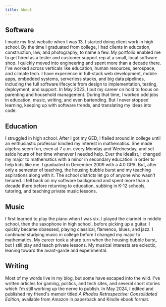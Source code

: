 ```yaml
---
title: About
---
```


## Software

I made my first website when I was 13. I started doing client work in high school. By the time I graduated from college, I had clients in education, construction, law, and photography, to name a few. My portfolio enabled me to get hired as a tester and customer support rep at a small, local software shop. I quickly moved into engineering and spent more than a decade there. I've worked across verticals like education, human resources, aerospace, and climate tech. I have experience in full-stack web development, mobile apps, embedded systems, serverless stacks, and big data pipelines, including the full software lifecycle from design to implementation, testing, deployment, and support. In May 2023, I put my career on hold to focus on parenting and household management. During that time, I worked odd jobs in education, music, writing, and even bartending. But I never stopped learning, keeping up with software trends, and translating my ideas into code.

## Education

I struggled in high school. After I got my GED, I flailed around in college until an enthusiastic professor kindled my interest in mathematics. She made algebra seem fun, even at 7 a.m. every Monday and Wednesday, and set aside hours of her time whenever I needed help. Ever the idealist, I changed my major to mathematics with a minor in secondary education in order to help kids like me. I graduated in December 2009 with a 4.0 GPA. But, after only a semester of teaching, the housing bubble burst and my teaching aspirations along with it. The school districts let go of anyone who wasn't tenured. I fell back on my software background and spent more than a decade there before returning to education, subbing in K-12 schools, tutoring, and teaching private music lessons.

## Music

I first learned to play the piano when I was six. I played the clarinet in middle school, then the saxophone in high school, before picking up a guitar. I quickly became obsessed, playing classical, flamenco, blues, and jazz. I continued studying music in college before I changed my major to mathematics. My career took a sharp turn when the housing bubble burst, but I still play and teach private lessons. My musical interests are eclectic, leaning toward the avant-garde and experimental.

## Writing

Most of my words live in my blog, but some have escaped into the wild. I've written articles for gaming, politics, and tech sites, and several short stories which I'm still working up the nerve to publish. In May 2024, I edited and published my friend's memoir titled _A Rhodes Retrospective: Consolidated Edition_, available from Amazon in paperback and Kindle ebook format.

